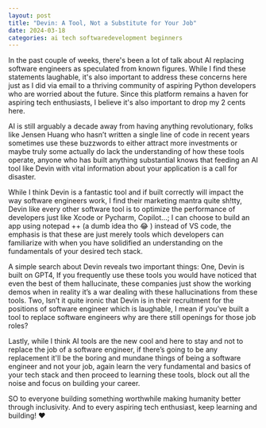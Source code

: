 ```yaml
---
layout: post
title: "Devin: A Tool, Not a Substitute for Your Job"
date: 2024-03-18
categories: ai tech softwaredevelopment beginners
---
```


In the past couple of weeks, there's been a lot of talk about AI replacing software engineers as speculated from known figures. While I find these statements laughable, it's also important to address these concerns here just as I did via email to a thriving community of aspiring Python developers who are worried about the future. Since this platform remains a haven for aspiring tech enthusiasts, I believe it's also important to drop my 2 cents here.

AI is still arguably a decade away from having anything revolutionary, folks like Jensen Huang who hasn’t written a single line of code in recent years sometimes use these buzzwords to either attract more investments or maybe truly some actually do lack the understanding of how these tools operate, anyone who has built anything substantial knows that feeding an AI tool like Devin with vital information about your application is a call for disaster.

While I think Devin is a fantastic tool and if built correctly will impact the way software engineers work, I find their marketing mantra quite sh!tty, Devin like every other software tool is to optimize the performance of developers just like Xcode or Pycharm, Copilot...; I can choose to build an app using notepad ++ (a dumb idea tho 😂 ) instead of VS code, the emphasis is that these are just merely tools which developers can familiarize with when you have solidified an understanding on the fundamentals of your desired tech stack.


A simple search about Devin reveals two important things: One, Devin is built on GPT4, If you frequently use these tools you would have noticed that even the best of them hallucinate, these companies just show the working demos when in reality it’s a war dealing with these hallucinations from these tools. Two, Isn’t it quite ironic that Devin is in their recruitment for the positions of software engineer which is laughable, I mean if you’ve built a tool to replace software engineers why are there still openings for those job roles?

Lastly, while I think AI tools are the new cool and here to stay and not to replace the job of a software engineer, if there’s going to be any replacement it'll be the boring and mundane things of being a software engineer and not your job, again learn the very fundamental and basics of your tech stack and then proceed to learning these tools, block out all the noise and focus on building your career.

SO to everyone building something worthwhile making humanity better through inclusivity. And to every aspiring tech enthusiast, keep learning and building! ❤️